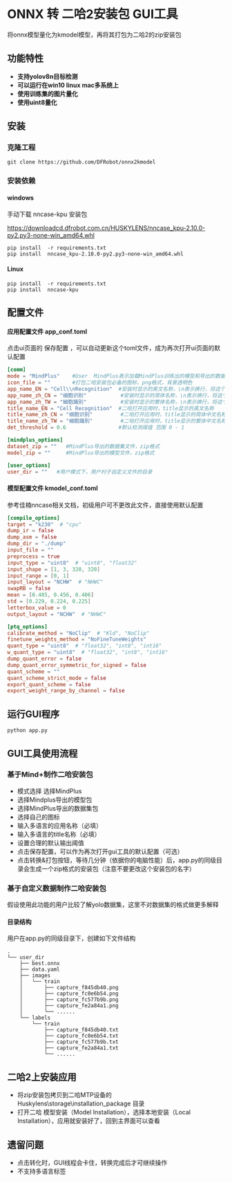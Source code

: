 # ONNX 转 二哈2安装包 GUI工具

将onnx模型量化为kmodel模型，再将其打包为二哈2的zip安装包




## 功能特性

-  **支持yolov8n目标检测** 
-  **可以运行在win10 linux mac多系统上** 
-  **使用训练集的图片量化** 
-  **使用uint8量化** 

## 安装

### 克隆工程

```
git clone https://github.com/DFRobot/onnx2kmodel
```

### 安装依赖

#### windows

手动下载 nncase-kpu 安装包

https://downloadcd.dfrobot.com.cn/HUSKYLENS/nncase_kpu-2.10.0-py2.py3-none-win_amd64.whl



```shell
pip install  -r requirements.txt
pip install  nncase_kpu-2.10.0-py2.py3-none-win_amd64.whl
```

#### Linux

```shell
pip install  -r requirements.txt
pip install  nncase-kpu
```



## 配置文件

#### 应用配置文件 app_conf.toml

点击ui页面的 保存配置 ，可以自动更新这个toml文件，成为再次打开ui页面的默认配置

```toml
[comm]
mode = "MindPlus"    #User  MindPlus表示加载MindPlus训练出的模型和导出的数据集   User表示用户配置自己的文件结构
icon_file = ""       #打包二哈安装包必备的图标，png格式，背景透明色
app_name_EN = "Cell\\nRecognition"  #安装时显示的英文名称，\n表示换行，将这个名字换成自己的应用名称
app_name_zh_CN = "细胞识别"			  #安装时显示的简体名称，\n表示换行，将这个名字换成自己的应用名称
app_name_zh_TW = "細胞識別"			  #安装时显示的繁体名称，\n表示换行，将这个名字换成自己的应用名称
title_name_EN = "Cell Recognition"  #二哈打开应用时，title显示的英文名称
title_name_zh_CN = "细胞识别"         #二哈打开应用时，title显示的简体中文名称
title_name_zh_TW = "細胞識別"         #二哈打开应用时，title显示的繁体中文名称
det_threshold = 0.6                 #默认检测阈值 范围 0 - 1

[mindplus_options]
dataset_zip = ""   #MindPlus导出的数据集文件，zip格式
model_zip = ""     #MindPlus导出的模型文件，zip格式

[user_options]
user_dir = ""   #用户模式下，用户村子自定义文件的目录

```



#### 模型配置文件 kmodel_conf.toml

参考佳楠nncase相关文档，初级用户可不更改此文件，直接使用默认配置

```toml
[compile_options]
target = "k230"  # "cpu"
dump_ir = false
dump_asm = false
dump_dir = "./dump"
input_file = ""
preprocess = true
input_type = "uint8"  # "uint8", "float32"
input_shape = [1, 3, 320, 320]
input_range = [0, 1]
input_layout = "NCHW"  # "NHWC"
swapRB = false
mean = [0.485, 0.456, 0.406]
std = [0.229, 0.224, 0.225]
letterbox_value = 0
output_layout = "NCHW"  # "NHWC"

[ptq_options]
calibrate_method = "NoClip"  # "Kld", "NoClip"
finetune_weights_method = "NoFineTuneWeights"
quant_type = "uint8"  # "float32", "int8", "int16"
w_quant_type = "uint8"  # "float32", "int8", "int16"
dump_quant_error = false
dump_quant_error_symmetric_for_signed = false
quant_scheme = ""
quant_scheme_strict_mode = false
export_quant_scheme = false
export_weight_range_by_channel = false
```

## 运行GUI程序

```shell
python app.py
```

## GUI工具使用流程

### 基于Mind+制作二哈安装包

* 模式选择 选择MindPlus
* 选择Mindplus导出的模型包
* 选择MindPlus导出的数据集包
* 选择自己的图标
* 输入多语言的应用名称（必填）
* 输入多语言的title名称（必填）
* 设置合理的默认输出阈值
* 点击保存配置，可以作为再次打开gui工具的默认配置（可选）
* 点击转换&打包按钮，等待几分钟（依据你的电脑性能）后，app.py的同级目录会生成一个zip格式的安装包（注意不要更改这个安装包的名字）

###  基于自定义数据制作二哈安装包

假设使用此功能的用户比较了解yolo数据集，这里不对数据集的格式做更多解释

#### 目录结构

用户在app.py的同级目录下，创建如下文件结构

```shell
.
└── user_dir
    ├── best.onnx
    ├── data.yaml
    ├── images
    │   └── train
    │       ├── capture_f845db40.png
    │       ├── capture_fc0e6b54.png
    │       ├── capture_fc577b9b.png
    │       ├── capture_fe2a84a1.png
    │       └── ......
    └── labels
        └── train
            ├── capture_f845db40.txt
            ├── capture_fc0e6b54.txt
            ├── capture_fc577b9b.txt
            ├── capture_fe2a84a1.txt
            └── ......

```

## 二哈2上安装应用

* 将zip安装包拷贝到二哈MTP设备的 Huskylens\storage\installation_package  目录
* 打开二哈 模型安装（Model Installation），选择本地安装（Local Installation），应用就安装好了，回到主界面可以查看

## 遗留问题

* 点击转化时，GUI线程会卡住，转换完成后才可继续操作
* 不支持多语言标签
